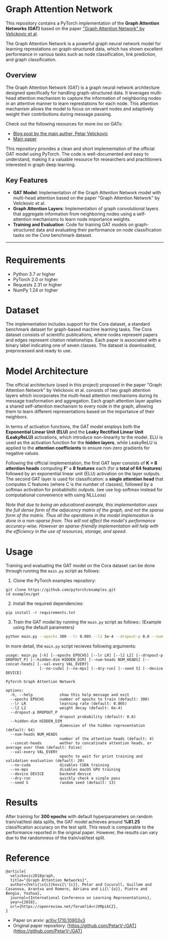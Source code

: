 # Graph Attention Network

This repository contains a PyTorch implementation of the **Graph Attention Networks (GAT)** based on the paper ["Graph Attention Network" by Velickovic et al](https://arxiv.org/abs/1710.10903v3). 

The Graph Attention Network is a powerful graph neural network model for learning represtations on graph-structured data, which has shown excellent performance in various tasks such as node classification, link prediction, and graph classification.


## Overview
The Graph Attention Network (GAT) is a graph neural network architecture designed specifically for handling graph-structured data. It leverages multi-head attention mechanism to capture the information of neighboring nodes in an attentive manner to learn represtations for each node. This attention mechanism allows the model to focus on relevant nodes and adaptively weight their contributions during message passing.

Check out the following resources for more ino on GATs:
- [Blog post by the main auther, Petar Velickovic](https://petar-v.com/GAT/)
- [Main paper](https://doi.org/10.48550/arXiv.1710.10903)

This repository provides a clean and short implementation of the official GAT model using PyTorch. The code is well-documented and easy to understand, making it a valuable resource for researchers and practitioners interested in graph deep learning.


## Key Features

- **GAT Model**: Implementation of the Graph Attention Network model with multi-head attention based on the paper "Graph Attention Network" by Velickovic et al.
- **Graph Attention Layers**: Implementation of graph convolutional layers that aggregate information from neighboring nodes using a self-attention mechanisms to learn node importance weights.
- **Training and Evaluation**: Code for training GAT models on graph-structured data and evaluating their performance on node classification tasks on the *Cora* benchmark dataset.

---

# Requirements
- Python 3.7 or higher
- PyTorch 2.0 or higher
- Requests 2.31 or higher
- NumPy 1.24 or higher



# Dataset
The implementation includes support for the Cora dataset, a standard benchmark dataset for graph-based machine learning tasks. The Cora dataset consists of scientific publications, where nodes represent papers and edges represent citation relationships. Each paper is associated with a binary label indicating one of seven classes. The dataset is downloaded, preprocessed and ready to use.

# Model Architecture
The official architecture (used in this project) proposed in the paper "Graph Attention Network" by Velickovic et al. consists of two graph attention layers which incorporates the multi-head attention mechanisms during its message trasformation and aggregation. Each graph attention layer applies a shared self-attention mechanism to every node in the graph, allowing them to learn different representations based on the importance of their neighbors.

In terms of activation functions, the GAT model employs both the **Exponential Linear Unit (ELU)** and the **Leaky Rectified Linear Unit (LeakyReLU)** activations, which introduce non-linearity to the model. ELU is used as the activation function for the **hidden layers**, while LeakyReLU is applied to the **attention coefficients** to ensure non-zero gradients for negative values.

Following the official implementation, the first GAT layer consists of **K = 8 attention heads** computing **F' = 8 features** each (for a **total of 64 features**) followed by an exponential linear unit (ELU) activation on the layer outputs. The second GAT layer is used for classification: a **single attention head** that computes C features (where C is the number of classes), followed by a softmax activation for probablisitic outputs. (we use log-softmax instead for computational convenience with using NLLLoss)

*Note that due to being an educational example, this implementation uses the full dense form of the adjacency matrix of the graph, and not the sparse form of the matrix. Thus all the operations in the model implemeation is done in a non-sparse from. This will not affect the model's performance accuracy-wise. However an sparse-friendly implementation will help with the efficiency in the use of resources, storage, and speed.*
 

# Usage
Training and evaluating the GAT model on the Cora dataset can be done through running the `main.py` script as follows:

1. Clone the PyTorch examples repository:

```
git clone https://github.com/pytorch/examples.git
cd examples/gat
```

2. Install the required dependencies:

```
pip install -r requirements.txt
```

3. Train the GAT model by running the `main.py` script as follows:: (Example using the default parameters)

```bash
python main.py --epochs 300 --lr 0.005 --l2 5e-4 --dropout-p 0.6 --num-heads 8 --hidden-dim 64 --val-every 20
```

In more detail, the `main.py` script recieves following arguments:
```
usage: main.py [-h] [--epochs EPOCHS] [--lr LR] [--l2 L2] [--dropout-p DROPOUT_P] [--hidden-dim HIDDEN_DIM] [--num-heads NUM_HEADS] [--concat-heads] [--val-every VAL_EVERY]
               [--no-cuda] [--no-mps] [--dry-run] [--seed S] [--device DEVICE]

PyTorch Graph Attention Network

options:
  -h, --help            show this help message and exit
  --epochs EPOCHS       number of epochs to train (default: 300)
  --lr LR               learning rate (default: 0.005)
  --l2 L2               weight decay (default: 6e-4)
  --dropout-p DROPOUT_P
                        dropout probability (default: 0.6)
  --hidden-dim HIDDEN_DIM
                        dimension of the hidden representation (default: 64)
  --num-heads NUM_HEADS
                        number of the attention heads (default: 4)
  --concat-heads        wether to concatinate attention heads, or average over them (default: False)
  --val-every VAL_EVERY
                        epochs to wait for print training and validation evaluation (default: 20)
  --no-cuda             disables CUDA training
  --no-mps              disables macOS GPU training
  --device DEVICE       backend device
  --dry-run             quickly check a single pass
  --seed S              random seed (default: 13)
```



# Results
After training for **300 epochs** with default hyperparameters on random train/val/test data splits, the GAT model achieves around **%81.25** classification accuracy on the test split. This result is comparable to the performance reported in the original paper. However, the results can vary due to the randomness of the train/val/test split.

# Reference

``` 
@article{
  velickovic2018graph,
  title="{Graph Attention Networks}",
  author={Veli{\v{c}}kovi{\'{c}}, Petar and Cucurull, Guillem and Casanova, Arantxa and Romero, Adriana and Li{\`{o}}, Pietro and Bengio, Yoshua},
  journal={International Conference on Learning Representations},
  year={2018},
  url={https://openreview.net/forum?id=rJXMpikCZ},
}
```
- Paper on arxiv: [arXiv:1710.10903v3](https://doi.org/10.48550/arXiv.1710.10903)
- Original paper repository: [https://github.com/PetarV-/GAT](https://github.com/PetarV-/GAT)
